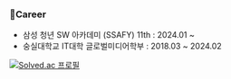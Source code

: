 ###  🌈Career
* 삼성 청년 SW 아카데미 (SSAFY) 11th : 2024.01 ~
* 숭실대학교 IT대학 글로벌미디어학부 : 2018.03 ~ 2024.02


[![Solved.ac 프로필](http://mazassumnida.wtf/api/v2/generate_badge?boj={handle})](https://solved.ac/{koho1047@naver.com})
